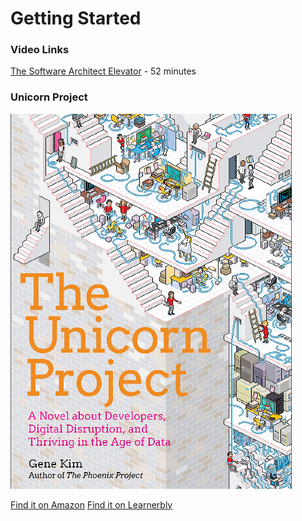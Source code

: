 # Getting Started

### Video Links

[The Software Architect Elevator](https://www.youtube.com/watch?v=Zq2VcRZmz78) - 52 minutes
### Unicorn Project

![enter image description here](https://github.com/madetech/architecture-handbook/blob/main/images/unicorn-project.png)

[Find it on Amazon](https://www.amazon.co.uk/Unicorn-Project-Disruption-Redshirts-Overthrowing/dp/1942788762/ref=pd_rhf_eeolp_s_bmx_0_3/261-0584285-3212340?ie=UTF8&tag=learnerbly-21&camp=1634&creative=6738&linkCode=as2)
[Find it on Learnerbly](https://app.learnerbly.com/resources/6fc7a26e-2c75-41ce-be50-4c9700cc625b/?queryID=976c0977b32b1de5ac61b99482799130&index=production_resources/)

